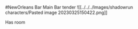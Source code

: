 #NewOrleans
Bar
Main Bar tender
![[../../../Images/shadowrun characters/Pasted image 20230325150422.png]]

Has room